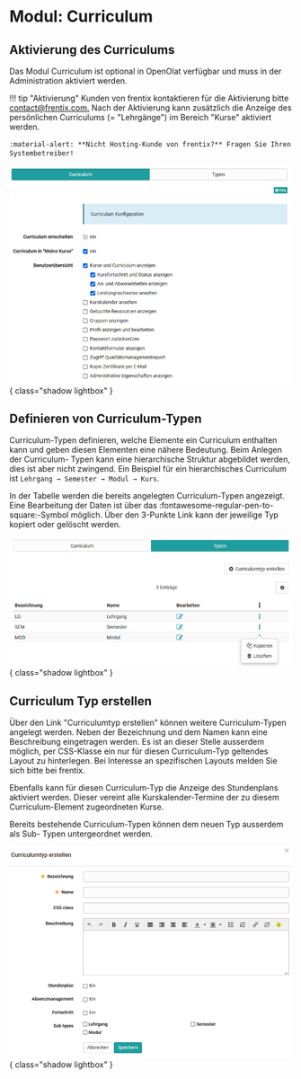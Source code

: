 # Modul: Curriculum

## Aktivierung des Curriculums

Das Modul Curriculum ist optional in OpenOlat verfügbar und muss in der
Administration aktiviert werden. 

!!! tip "Aktivierung"
	Kunden von frentix kontaktieren für die Aktivierung bitte
	[contact@frentix.com.](mailto:contact@frentix.com.) Nach der Aktivierung kann zusätzlich die Anzeige des persönlichen Curriculums (= "Lehrgänge") im Bereich "Kurse" aktiviert werden.  
		
	:material-alert: **Nicht Hosting-Kunde von frentix?** Fragen Sie Ihren Systembetreiber!
 

![](assets/Curriciulum_Aktivierung_de.png){ class="shadow lightbox" }

  

## Definieren von Curriculum-Typen

Curriculum-Typen definieren, welche Elemente ein Curriculum enthalten kann und
geben diesen Elementen eine nähere Bedeutung. Beim Anlegen der Curriculum-
Typen kann eine hierarchische Struktur abgebildet werden, dies ist aber nicht
zwingend. Ein Beispiel für ein hierarchisches Curriculum ist `Lehrgang →
Semester → Modul → Kurs`.

In der Tabelle werden die bereits angelegten Curriculum-Typen angezeigt. Eine
Bearbeitung der Daten ist über das
:fontawesome-regular-pen-to-square:-Symbol
möglich. Über den 3-Punkte Link  kann der jeweilige Typ kopiert oder gelöscht
werden.

![](assets/Curriculum_Typen.png){ class="shadow lightbox" }

  

## Curriculum Typ erstellen

Über den Link "Curriculumtyp erstellen" können weitere Curriculum-Typen
angelegt werden. Neben der Bezeichnung und dem Namen kann eine Beschreibung
eingetragen werden. Es ist an dieser Stelle ausserdem möglich, per CSS-Klasse
ein nur für diesen Curriculum-Typ geltendes Layout zu hinterlegen. Bei
Interesse an spezifischen Layouts melden Sie sich bitte bei frentix.

Ebenfalls kann für diesen Curriculum-Typ die Anzeige des Stundenplans
aktiviert werden. Dieser vereint alle Kurskalender-Termine der zu diesem
Curriculum-Element zugeordneten Kurse.

Bereits bestehende Curriculum-Typen können dem neuen Typ ausserdem als Sub-
Typen untergeordnet werden.

![](assets/Curriculum_Typen_erstellen.png){ class="shadow lightbox" }

  

